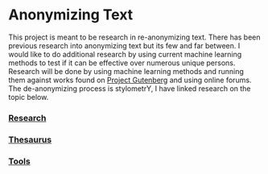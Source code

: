 # Anonymizing Text

This project is meant to be research in re-anonymizing text. There has been previous research into anonymizing text but its few and far between. I would like to do additional research by using current machine learning methods to test if it can be effective over numerous unique persons. Research will be done by using machine learning methods and running them against works found on [Project Gutenberg](https://www.gutenberg.org/) and using online forums. The de-anonymizing process is stylometrY, I have linked research on the topic below.

### [Research](RESEARCH.md)

### [Thesaurus](THESAURUS.md)

### [Tools](TOOLS.md)
